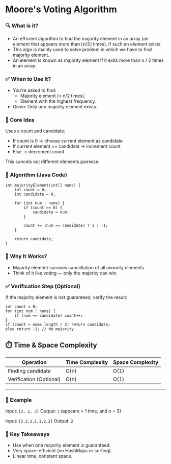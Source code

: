 # Moore's Voting Algorithm

### 🔍 What is it?
- An efficient algorithm to find the majority element in an array (an element that appears more than ⌊n/2⌋ times), if such an element exists.
- This algo is mainly used to solve problem in which we have to find majority element.
- An element is known as majority element if it exits more than n / 2 times in an array.

### ✅ When to Use It?
- You're asked to find:
    - Majority element (> n/2 times).
    - Element with the highest frequency.
- Given: Only one majority element exists.

### 🧠 Core Idea
Uses a count and candidate:
- If count is 0 → choose current element as candidate
- If current element == candidate → increment count
- Else → decrement count

This cancels out different elements pairwise.

### 📘 Algorithm (Java Code)
```
int majorityElement(int[] nums) {
    int count = 0;
    int candidate = 0;

    for (int num : nums) {
        if (count == 0) {
            candidate = num;
        }

        count += (num == candidate) ? 1 : -1;
    }

    return candidate;
}
```

### 🔁 Why It Works?
- Majority element survives cancellation of all minority elements.
- Think of it like voting — only the majority can win.

### ✅ Verification Step (Optional)
If the majority element is not guaranteed, verify the result:
```
int count = 0;
for (int num : nums) {
    if (num == candidate) count++;
}
if (count > nums.length / 2) return candidate;
else return -1; // No majority
```

⏱️ Time & Space Complexity
---
| Operation                | Time Complexity | Space Complexity |
|--------------------------|-----------------|------------------|
| Finding candidate        | O(n)            | O(1)             |
| Verification  (Optional) | O(n)            | O(1)             |
---

### 🧠 Example
Input: ```[3, 2, 3]```
Output: ```3``` (appears > 1 time, and n = 3)

Input: ```[2,2,1,1,1,2,2]```
Output: ```2```

### 🎯 Key Takeaways
- Use when one majority element is guaranteed.
- Very space-efficient (no HashMaps or sorting).
- Linear time, constant space.